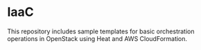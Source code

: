 # IaaC
This repository includes sample templates for basic orchestration operations in OpenStack using Heat and AWS CloudFormation.
